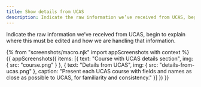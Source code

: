 ```yaml
---
title: Show details from UCAS
description: Indicate the raw information we’ve received from UCAS, begin to explain where this must be edited and how we are handling that information.
---
```

Indicate the raw information we’ve received from UCAS, begin to explain where this must be edited and how we are handling that information.

{% from "screenshots/macro.njk" import appScreenshots with context %}
{{ appScreenshots({
  items: [{
    text: "Course with UCAS details section",
    img: { src: "course.png" }
  }, {
    text: "Details from UCAS",
    img: { src: "details-from-ucas.png" },
    caption: "Present each UCAS course with fields and names as close as possible to UCAS, for familiarity and consistency."
  }]
}) }}
